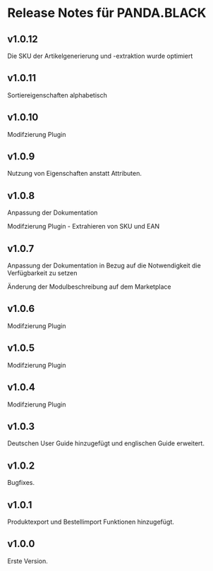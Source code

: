 # Release Notes für PANDA.BLACK

## v1.0.12
Die SKU der Artikelgenerierung und -extraktion wurde optimiert

## v1.0.11
Sortiereigenschaften alphabetisch

## v1.0.10
Modifzierung Plugin

## v1.0.9

Nutzung von Eigenschaften anstatt Attributen.

## v1.0.8
Anpassung der Dokumentation

Modifzierung Plugin - Extrahieren von SKU und EAN

## v1.0.7

Anpassung der Dokumentation in Bezug auf die Notwendigkeit die Verfügbarkeit zu setzen

Änderung der Modulbeschreibung auf dem Marketplace

## v1.0.6

Modifzierung Plugin

## v1.0.5

Modifzierung Plugin

## v1.0.4

Modifzierung Plugin

## v1.0.3

Deutschen User Guide hinzugefügt und englischen Guide erweitert.

## v1.0.2

Bugfixes.

## v1.0.1

Produktexport und Bestellimport Funktionen hinzugefügt.

## v1.0.0

Erste Version.